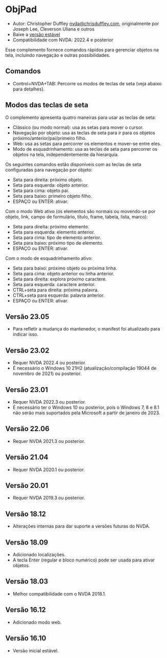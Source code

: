 # ObjPad #

* Autor: Christopher Duffley <nvda@chrisduffley.com>, originalmente por
  Joseph Lee, Cleverson Uliana e outros
* Baixe a [versão estável][1]
* Compatibilidade com NVDA: 2022.4 e posterior

Esse complemento fornece comandos rápidos para gerenciar objetos na tela,
incluindo navegação e outras possibilidades.

## Comandos

* Control+NVDA+TAB: Percorre os modos de teclas de seta (veja abaixo para
  detalhes).

## Modos das teclas de seta

O complemento apresenta quatro maneiras para usar as teclas de seta:

* Clássico (ou modo normal): usa as setas para mover o cursor.
* Navegação por objeto: usa as teclas de seta para ir para os objetos
  próximo/anterior/pai/primeiro filho.
* Web: usa as setas para percorrer os elementos e mover-se entre eles.
* Modo de esquadrinhamento: usa as teclas de seta para percorrer os objetos
  na tela, independentemente da hierarquia.

Os seguintes comandos estão disponíveis com as teclas de seta configuradas
para navegação por objeto:

* Seta para direita: próximo objeto.
* Seta para esquerda: objeto anterior.
* Seta para cima: objeto pai.
* Seta para baixo: primeiro objeto filho.
* ESPAÇO ou ENTER: ativar.

Com o modo Web ativo (os elementos são normais ou movendo-se por objeto,
link, campo de formulário, título, frame, tabela, lista, marco):

* Seta para direita: próximo elemento.
* Seta para esquerda: elemento anterior.
* Seta para cima: tipo de elemento anterior.
* Seta para baixo: próximo tipo de elemento.
* ESPAÇO ou ENTER: ativar.

Com o modo de esquadrinhamento ativo:

* Seta para baixo: próximo objeto ou próxima linha.
* Seta para cima: objeto anterior ou linha anterior.
* Seta para direita: explora próximo caractere.
* Seta para esquerda: caractere anterior.
* CTRL+seta para direita: próxima palavra.
* CTRL+seta para esquerda: palavra anterior.
* ESPAÇO ou ENTER: ativar.

## Versão 23.05

* Para refletir a mudança do mantenedor, o manifest foi atualizado para
  indicar isso.

## Versão 23.02

* Requer NVDA 2022.4 ou posterior.
* É necessário o Windows 10 21H2 (atualização/compilação 19044 de novembro
  de 2021) ou posterior.

## Versão 23.01

* Requer NVDA 2022.3 ou posterior.
* É necessário ter o Windows 10 ou posterior, pois o Windows 7, 8 e 8.1 não
  serão mais suportados pela Microsoft a partir de janeiro de 2023.

## Versão 22.06

* Requer NVDA 2021.3 ou posterior.

## Versão 21.04

* Requer NVDA 2020.1 ou posterior.

## Versão 20.01

* Requer NVDA 2019.3 ou posterior.

## Versão 18.12

* Alterações internas para dar suporte a versões futuras do NVDA.

## Versão 18.09

* Adicionado localizações.
* A tecla Enter (regular e bloco numérico) pode ser usada para ativar
  objetos.

## Versão 18.03

* Melhor compatibilidade com o NVDA 2018.1.

## Versão 16.12

* Adicionado modo web.

## Versão 16.10

* Versão inicial estável.

[1]: https://www.nvaccess.org/addonStore/legacy?file=objPad

